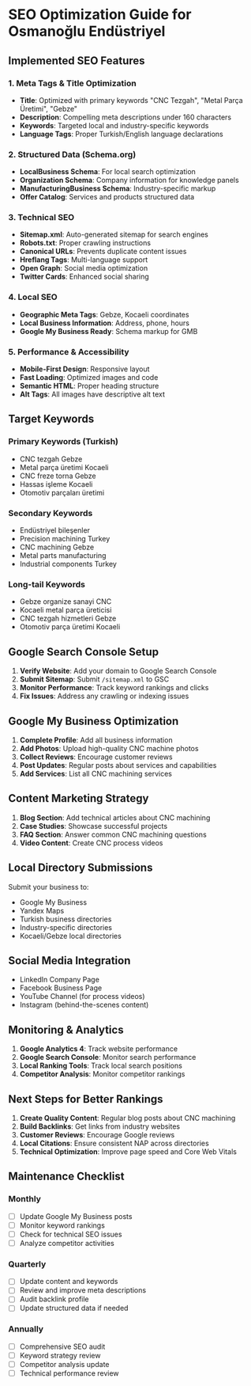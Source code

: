 # SEO Optimization Guide for Osmanoğlu Endüstriyel

## Implemented SEO Features

### 1. Meta Tags & Title Optimization
- **Title**: Optimized with primary keywords "CNC Tezgah", "Metal Parça Üretimi", "Gebze"
- **Description**: Compelling meta descriptions under 160 characters
- **Keywords**: Targeted local and industry-specific keywords
- **Language Tags**: Proper Turkish/English language declarations

### 2. Structured Data (Schema.org)
- **LocalBusiness Schema**: For local search optimization
- **Organization Schema**: Company information for knowledge panels
- **ManufacturingBusiness Schema**: Industry-specific markup
- **Offer Catalog**: Services and products structured data

### 3. Technical SEO
- **Sitemap.xml**: Auto-generated sitemap for search engines
- **Robots.txt**: Proper crawling instructions
- **Canonical URLs**: Prevents duplicate content issues
- **Hreflang Tags**: Multi-language support
- **Open Graph**: Social media optimization
- **Twitter Cards**: Enhanced social sharing

### 4. Local SEO
- **Geographic Meta Tags**: Gebze, Kocaeli coordinates
- **Local Business Information**: Address, phone, hours
- **Google My Business Ready**: Schema markup for GMB

### 5. Performance & Accessibility
- **Mobile-First Design**: Responsive layout
- **Fast Loading**: Optimized images and code
- **Semantic HTML**: Proper heading structure
- **Alt Tags**: All images have descriptive alt text

## Target Keywords

### Primary Keywords (Turkish)
- CNC tezgah Gebze
- Metal parça üretimi Kocaeli
- CNC freze torna Gebze
- Hassas işleme Kocaeli
- Otomotiv parçaları üretimi

### Secondary Keywords
- Endüstriyel bileşenler
- Precision machining Turkey
- CNC machining Gebze
- Metal parts manufacturing
- Industrial components Turkey

### Long-tail Keywords
- Gebze organize sanayi CNC
- Kocaeli metal parça üreticisi
- CNC tezgah hizmetleri Gebze
- Otomotiv parça üretimi Kocaeli

## Google Search Console Setup

1. **Verify Website**: Add your domain to Google Search Console
2. **Submit Sitemap**: Submit `/sitemap.xml` to GSC
3. **Monitor Performance**: Track keyword rankings and clicks
4. **Fix Issues**: Address any crawling or indexing issues

## Google My Business Optimization

1. **Complete Profile**: Add all business information
2. **Add Photos**: Upload high-quality CNC machine photos
3. **Collect Reviews**: Encourage customer reviews
4. **Post Updates**: Regular posts about services and capabilities
5. **Add Services**: List all CNC machining services

## Content Marketing Strategy

1. **Blog Section**: Add technical articles about CNC machining
2. **Case Studies**: Showcase successful projects
3. **FAQ Section**: Answer common CNC machining questions
4. **Video Content**: Create CNC process videos

## Local Directory Submissions

Submit your business to:
- Google My Business
- Yandex Maps
- Turkish business directories
- Industry-specific directories
- Kocaeli/Gebze local directories

## Social Media Integration

- LinkedIn Company Page
- Facebook Business Page
- YouTube Channel (for process videos)
- Instagram (behind-the-scenes content)

## Monitoring & Analytics

1. **Google Analytics 4**: Track website performance
2. **Google Search Console**: Monitor search performance
3. **Local Ranking Tools**: Track local search positions
4. **Competitor Analysis**: Monitor competitor rankings

## Next Steps for Better Rankings

1. **Create Quality Content**: Regular blog posts about CNC machining
2. **Build Backlinks**: Get links from industry websites
3. **Customer Reviews**: Encourage Google reviews
4. **Local Citations**: Ensure consistent NAP across directories
5. **Technical Optimization**: Improve page speed and Core Web Vitals

## Maintenance Checklist

### Monthly
- [ ] Update Google My Business posts
- [ ] Monitor keyword rankings
- [ ] Check for technical SEO issues
- [ ] Analyze competitor activities

### Quarterly
- [ ] Update content and keywords
- [ ] Review and improve meta descriptions
- [ ] Audit backlink profile
- [ ] Update structured data if needed

### Annually
- [ ] Comprehensive SEO audit
- [ ] Keyword strategy review
- [ ] Competitor analysis update
- [ ] Technical performance review
